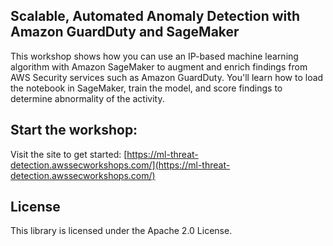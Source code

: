## Scalable, Automated Anomaly Detection with Amazon GuardDuty and SageMaker

This workshop shows how you can use an IP-based machine learning algorithm with Amazon SageMaker to augment and enrich findings from AWS Security services such as Amazon GuardDuty. You'll learn how to load the notebook in SageMaker, train the model, and score findings to determine abnormality of the activity.

## Start the workshop:

Visit the site to get started: [https://ml-threat-detection.awssecworkshops.com/](https://ml-threat-detection.awssecworkshops.com/)

## License

This library is licensed under the Apache 2.0 License. 
